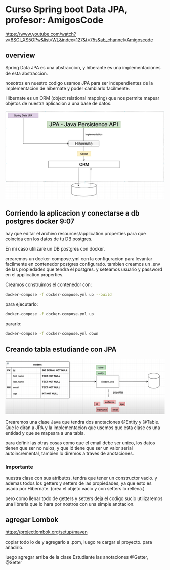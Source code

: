 # Curso Spring boot Data JPA, profesor: AmigosCode

https://www.youtube.com/watch?v=8SGI_XS5OPw&list=WL&index=127&t=75s&ab_channel=Amigoscode 
## overview

Spring Data JPA es una abstraccion, y hiberante es una implementaciones de esta abstraccion.

nosotros en nuestro codigo usamos JPA para ser independientes de la implementacion de hibernate y poder cambiarlo facilmente.

Hibernate es un ORM (object relational mapping) que nos permite mapear objetos de nuestra aplicacion a una base de datos.
 
![overview](/docs/overview.png "overview")

## Corriendo la aplicacion y conectarse a db postgres docker 9:07

hay que editar el archivo resources/application.properties para que coincida con los datos de tu DB postgres.

En mi caso utilizare un DB postgres con docker.

crearemos un docker-compose.yml con la configuracion para levantar facilmente en contenedor postgres configurado.
tambien creamos un .env de las propiedades que tendra el postgres. y seteamos usuario y password en el application.properties.

Creamos construimos el contenedor con:
```bash
docker-compose -f docker-compose.yml up --build
```
para ejecutarlo:

```bash
docker-compose -f docker-compose.yml up
```

pararlo:
    
```bash
docker-compose -f docker-compose.yml down
```

## Creando tabla estudiande con JPA

![estudiante](/docs/estudiante.png "estudiante")

Crearemos una clase Java que tendra dos anotaciones @Entity y @Table. Que le diran a JPA y la implementacion que usemos que esta clase es una entidad y que se mapeara a una tabla.

para definir las otras cosas como que el email debe ser unico, los datos tienen que ser no nulos, y que id tiene que ser un valor serial autoincremental, tambien lo diremos a traves de anotaciones.

### Importante

nuestra clase con sus atributos.
tendra que tener un constructor vacio.
y ademas todos los getters y setters de las propiedades, ya que esto es usado por Hibernate. (crea el objeto vacio y con setters lo rellena.)

pero como llenar todo de getters y setters deja el codigo sucio utilizaremos una libreria que lo hara por nostros con una simple anotacion.

## agregar Lombok

https://projectlombok.org/setup/maven

copiar todo lo de <dependecy> y agregarlo a .pom, luego re cargar el proyecto. para añadirlo.

luego agregar arriba de la clase Estudiante las anotaciones @Getter, @Setter